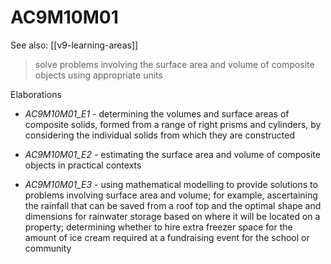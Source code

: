 
# AC9M10M01 

See also: [[v9-learning-areas]]

> solve problems involving the surface area and volume of composite objects using appropriate units

Elaborations


- _AC9M10M01_E1_ - determining the volumes and surface areas of composite solids, formed from a range of right prisms and cylinders, by considering the individual solids from which they are constructed

- _AC9M10M01_E2_ - estimating the surface area and volume of composite objects in practical contexts

- _AC9M10M01_E3_ - using mathematical modelling to provide solutions to problems involving surface area and volume; for example, ascertaining the rainfall that can be saved from a roof top and the optimal shape and dimensions for rainwater storage based on where it will be located on a property; determining whether to hire extra freezer space for the amount of ice cream required at a fundraising event for the school or community
